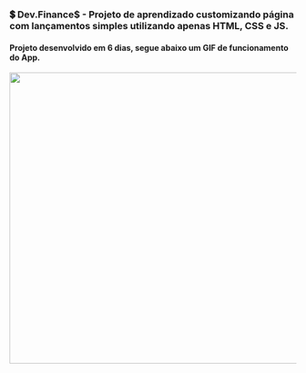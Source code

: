 ### :heavy_dollar_sign: Dev.Finance$ - Projeto de aprendizado customizando página com lançamentos simples utilizando apenas HTML, CSS e JS.

#### Projeto desenvolvido em 6 dias, segue abaixo um GIF de funcionamento do App.

<img src="https://i.imgur.com/0rgk4ls.gif" width="830" height="512" />
